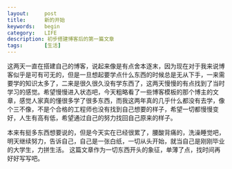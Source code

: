 ```yaml
---
layout:     post
title:      新的开始
keywords:   begin
category:   LIFE
description: 初步搭建博客后的第一篇文章
tags:		[生活]
---
```



这两天一直在搭建自己的博客，说起来像是有点舍本逐末，因为现在对于我来说博客似乎是可有可无的，但是一旦想起要学点什么东西的时候总是无从下手，一来需要学的知识太多了，二来是很久很久没有学东西了，这两天慢慢的有点找到了当时学习的感觉。希望慢慢进入状态吧，今天粗略看了一些博客模板的那个博主的文章，感觉人家真的懂很多学了很多东西，而我这两年真的几乎什么都没有去学，像个三不像，不是个合格的工程师也没有找到自己想要的样子，希望一切都慢慢变好，人生有高有低，希望通过自己的努力找回自己原来的样子。

本来有挺多东西想要说的，但是今天实在已经很累了，腰酸背痛的，洗澡睡觉吧，明天继续努力，告诉自己，自己是一张白纸，一切从头开始，就当自己是刚刚毕业的大学生，力拼生活。 这篇文章作为一切东西开头的象征，单薄了点，找时间再好好写写吧。


